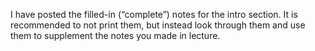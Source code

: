 I have posted the filled-in (“complete”) notes for the intro section. It is recommended to not print them, but instead look through them and use them to supplement the notes you made in lecture.
